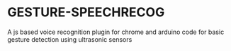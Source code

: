 # GESTURE-SPEECHRECOG
A js based voice recognition plugin for chrome and arduino code for basic gesture detection using ultrasonic sensors
